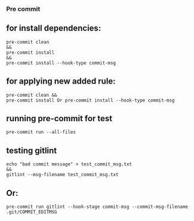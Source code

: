 ### Pre commit

## for install dependencies:
```shell
pre-commit clean
&&
pre-commit install
&&
pre-commit install --hook-type commit-msg
```

## for applying new added rule:
```shell
pre-commit clean &&
pre-commit install Or pre-commit install --hook-type commit-msg
```

## running pre-commit for test
```shell
pre-commit run --all-files
```

## testing gitlint
```shell
echo "bad commit message" > test_commit_msg.txt
&&
gitlint --msg-filename test_commit_msg.txt
```

## Or:
```shell
pre-commit run gitlint --hook-stage commit-msg --commit-msg-filename .git/COMMIT_EDITMSG
```
